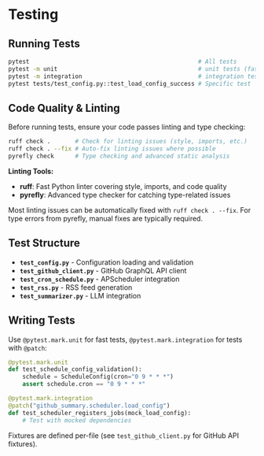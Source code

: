 # Testing

## Running Tests

```bash
pytest                                                # All tests
pytest -m unit                                        # unit tests (fast)
pytest -m integration                                 # integration tests (with mocks)
pytest tests/test_config.py::test_load_config_success # Specific test
```

## Code Quality & Linting

Before running tests, ensure your code passes linting and type checking:

```bash
ruff check .       # Check for linting issues (style, imports, etc.)
ruff check . --fix # Auto-fix linting issues where possible
pyrefly check      # Type checking and advanced static analysis
```

**Linting Tools:**

- **ruff**: Fast Python linter covering style, imports, and code quality
- **pyrefly**: Advanced type checker for catching type-related issues

Most linting issues can be automatically fixed with `ruff check . --fix`. For type errors from pyrefly, manual fixes are typically required.

## Test Structure

- **`test_config.py`** - Configuration loading and validation
- **`test_github_client.py`** - GitHub GraphQL API client
- **`test_cron_schedule.py`** - APScheduler integration
- **`test_rss.py`** - RSS feed generation
- **`test_summarizer.py`** - LLM integration

## Writing Tests

Use `@pytest.mark.unit` for fast tests, `@pytest.mark.integration` for tests with `@patch`:

```python
@pytest.mark.unit
def test_schedule_config_validation():
    schedule = ScheduleConfig(cron="0 9 * * *")
    assert schedule.cron == "0 9 * * *"

@pytest.mark.integration
@patch("github_summary.scheduler.load_config")
def test_scheduler_registers_jobs(mock_load_config):
    # Test with mocked dependencies
```

Fixtures are defined per-file (see `test_github_client.py` for GitHub API fixtures).

